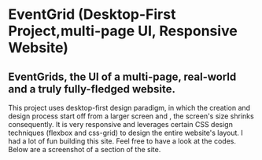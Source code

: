 # EventGrid (Desktop-First Project,multi-page UI, Responsive Website)

## EventGrids, the UI of a multi-page, real-world and a truly fully-fledged website.
This project uses desktop-first design paradigm, in which the creation and design process start off from a larger screen and , the screen's size shrinks consequently. It is very responsive and leverages certain CSS design techniques (flexbox and css-grid) to design the entire website's layout. I had a lot of fun building this site. Feel free to have a look at the codes. Below are a screenshot of a section of the site.


